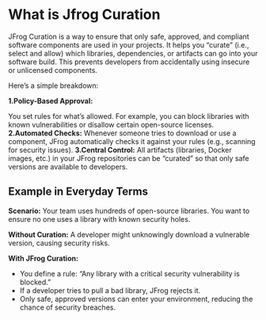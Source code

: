 # What is Jfrog Curation

JFrog Curation is a way to ensure that only safe, approved, and compliant software components are used in your projects. It helps you “curate” (i.e., select and allow) which libraries, dependencies, or artifacts can go into your software build. This prevents developers from accidentally using insecure or unlicensed components.

Here’s a simple breakdown:

**1.Policy-Based Approval:**

 You set rules for what’s allowed. For example, you can block libraries with known vulnerabilities or disallow certain open-source licenses.
**2.Automated Checks:** Whenever someone tries to download or use a component, JFrog automatically checks it against your rules (e.g., scanning for security issues).
**3.Central Control:** All artifacts (libraries, Docker images, etc.) in your JFrog repositories can be “curated” so that only safe versions are available to developers.
## Example in Everyday Terms
**Scenario:** Your team uses hundreds of open-source libraries. You want to ensure no one uses a library with known security holes.


**Without Curation:** A developer might unknowingly download a vulnerable version, causing security risks.

**With JFrog Curation:**
- You define a rule: “Any library with a critical security vulnerability is blocked.”
- If a developer tries to pull a bad library, JFrog rejects it.
- Only safe, approved versions can enter your environment, reducing the chance of security breaches.
